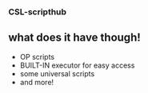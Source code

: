 ### CSL-scripthub

## what does it have though!
- OP scripts
- BUILT-IN executor for easy access
- some universal scripts
- and more!
